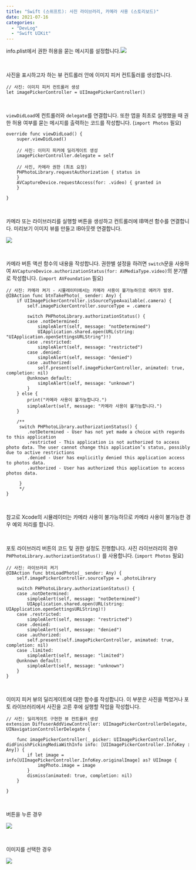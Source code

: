 ```yaml
---
title: "Swift (스위프트): 사진 라이브러리, 카메라 사용 (스토리보드)"
date: 2021-07-16
categories: 
  - "DevLog"
  - "Swift UIKit"
---
```


info.plist에서 권한 허용을 묻는 메시지를 설정합니다.![](./assets/img/wp-content/uploads/2021/07/스크린샷-2021-07-16-오후-2.40.03.png)

 

사진을 표시하고자 하는 뷰 컨트롤러 안에 이미지 피커 컨트톨러를 생성합니다.

```
// 사진: 이미지 피커 컨트롤러 생성
let imagePickerController = UIImagePickerController()
```

 

`viewDidLoad`에 컨트롤러와 `delegate`를 연결합니다. 또한 앱을 최초로 실행했을 때 권한 허용 여부를 묻는 메시지를 출력하는 코드를 작성합니다. (`import Photos` 필요)

```
override func viewDidLoad() {
    super.viewDidLoad()
    
    // 사진: 이미지 피커에 딜리게이트 생성
    imagePickerController.delegate = self
    
    // 사진, 카메라 권한 (최초 요청)
    PHPhotoLibrary.requestAuthorization { status in
    }
    AVCaptureDevice.requestAccess(for: .video) { granted in
    }

}
```

 

카메라 또는 라이브러리를 실행할 버튼을 생성하고 컨트롤러에 IB액션 함수를 연결합니다. 미리보기 이미지 뷰를 만들고 IB아웃렛 연결합니다.

![](./assets/img/wp-content/uploads/2021/07/스크린샷-2021-07-16-오후-2.32.59.png)

 

카메라 버튼 액션 함수의 내용을 작성합니다. 권한별 설정을 하려면 `switch`문을 사용하여 `AVCaptureDevice.authorizationStatus(for: AVMediaType.video)`의 분기별로 작성합니다. (`import AVFoundation` 필요)

```
// 사진: 카메라 켜기 - 시뮬레이터에서는 카메라 사용이 불가능하므로 에러가 발생.
@IBAction func btnTakePhoto(_ sender: Any) {
    if UIImagePickerController.isSourceTypeAvailable(.camera) {
        self.imagePickerController.sourceType = .camera
        
        switch PHPhotoLibrary.authorizationStatus() {
        case .notDetermined:
            simpleAlert(self, message: "notDetermined")
            UIApplication.shared.open(URL(string: "UIApplication.openSettingsURLString")!)
        case .restricted:
            simpleAlert(self, message: "restricted")
        case .denied:
            simpleAlert(self, message: "denied")
        case .authorized:
            self.present(self.imagePickerController, animated: true, completion: nil)
        @unknown default:
            simpleAlert(self, message: "unknown")
        }
    } else {
        print("카메라 사용이 불가능합니다.")
        simpleAlert(self, message: "카메라 사용이 불가능합니다.")
    }
    
    /**
     switch PHPhotoLibrary.authorizationStatus() {
        .notDetermined - User has not yet made a choice with regards to this application
        .restricted - This application is not authorized to access photo data. The user cannot change this application’s status, possibly due to active restrictions
        .denied - User has explicitly denied this application access to photos data.
        .authorized - User has authorized this application to access photos data.

     }
     */
}

```

 

참고로 Xcode의 시뮬레이터는 카메라 사용이 불가능하므로 카메라 사용이 불가능한 경우 예외 처리를 합니다.

 

포토 라이브러리 버튼의 코드 및 권한 설정도 진행합니다. 사진 라이브러리의 경우 `PHPhotoLibrary.authorizationStatus()` 를 사용합니다. (`import Photos` 필요)

```
// 사진: 라이브러리 켜기
@IBAction func btnLoadPhoto(_ sender: Any) {
    self.imagePickerController.sourceType = .photoLibrary
    
    switch PHPhotoLibrary.authorizationStatus() {
    case .notDetermined:
        simpleAlert(self, message: "notDetermined")
        UIApplication.shared.open(URL(string: UIApplication.openSettingsURLString)!)
    case .restricted:
        simpleAlert(self, message: "restricted")
    case .denied:
        simpleAlert(self, message: "denied")
    case .authorized:
        self.present(self.imagePickerController, animated: true, completion: nil)
    case .limited:
        simpleAlert(self, message: "limited")
    @unknown default:
        simpleAlert(self, message: "unknown")
    }
}
```

 

이미지 피커 뷰의 딜리게이트에 대한 함수를 작성합니다. 이 부분은 사진을 찍었거나 포토 라이브러리에서 사진을 고른 후에 실행할 작업을 작성합니다.

```
// 사진: 딜리게이트 구현한 뷰 컨트롤러 생성
extension DiffuserAddViewController: UIImagePickerControllerDelegate, UINavigationControllerDelegate {
    
    func imagePickerController(_ picker: UIImagePickerController, didFinishPickingMediaWithInfo info: [UIImagePickerController.InfoKey : Any]) {
        if let image = info[UIImagePickerController.InfoKey.originalImage] as? UIImage {
            imgPhoto.image = image
        }
        dismiss(animated: true, completion: nil)
    }
    
}
```

 

버튼을 누른 경우

![](./assets/img/wp-content/uploads/2021/07/스크린샷-2021-07-16-오후-2.38.04.png)

 

이미지를 선택한 경우

![](./assets/img/wp-content/uploads/2021/07/스크린샷-2021-07-16-오후-2.38.51.png)
